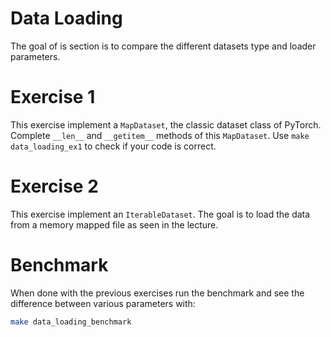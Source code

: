 # Data Loading

The goal of is section is to compare the different datasets type and loader parameters.

# Exercise 1

This exercise implement a `MapDataset`, the classic dataset class of PyTorch.
Complete `__len__` and `__getitem__` methods of this `MapDataset`. Use `make data_loading_ex1` to check if your code is correct.

# Exercise 2

This exercise implement an `IterableDataset`. The goal is to load the data from a memory mapped file as seen in the lecture.


# Benchmark

When done with the previous exercises run the benchmark and see the difference between various parameters with:
```bash
make data_loading_benchmark
```
